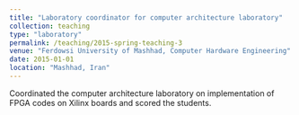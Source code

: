 ```yaml
---
title: "Laboratory coordinator for computer architecture laboratory"
collection: teaching
type: "laboratory"
permalink: /teaching/2015-spring-teaching-3
venue: "Ferdowsi University of Mashhad, Computer Hardware Engineering"
date: 2015-01-01
location: "Mashhad, Iran"
---
```


Coordinated the computer architecture laboratory on implementation of FPGA codes on Xilinx boards and scored the students.
